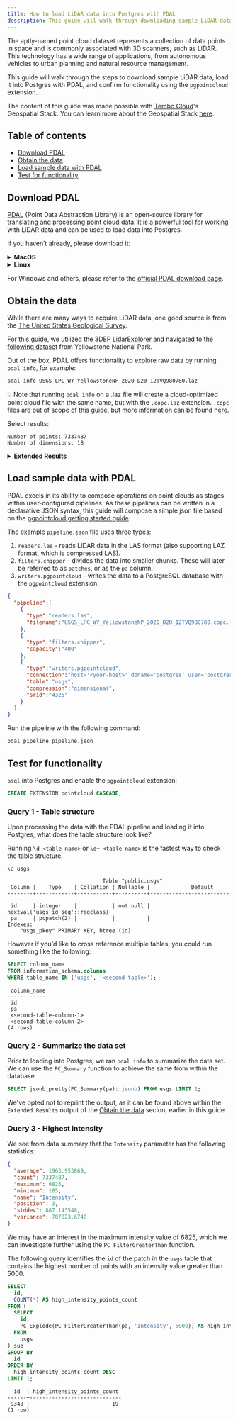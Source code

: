 ```yaml
---
title: How to load LiDAR data into Postgres with PDAL
description: This guide will walk through downloading sample LiDAR data and loading it into Postgres with PDAL.
---
```


The aptly-named point cloud dataset represents a collection of data points in space and is commonly associated with 3D scanners, such as LiDAR. This technology has a wide range of applications, from autonomous vehicles to urban planning and natural resource management.

This guide will walk through the steps to download sample LiDAR data, load it into Postgres with PDAL, and confirm functionality using the `pgpointcloud` extension.

The content of this guide was made possible with [Tembo Cloud](https://cloud.tembo.io/)'s Geospatial Stack.
You can learn more about the Geospatial Stack [here](https://tembo.io/docs/product/stacks/analytical/geospatial).

## Table of contents
- [Download PDAL](#download-pdal)
- [Obtain the data](#obtain-the-data)
- [Load sample data with PDAL](#load-sample-data-with-pdal)
- [Test for functionality](#test-for-functionality)

## Download PDAL

[PDAL](https://pdal.io/) (Point Data Abstraction Library) is an open-source library for translating and processing point cloud data.
It is a powerful tool for working with LiDAR data and can be used to load data into Postgres.

If you haven’t already, please download it:

<details>
<summary><strong>MacOS</strong></summary>

```bash
brew install pdal
```

</details>

<details>
<summary><strong>Linux</strong></summary>

```bash
sudo apt-get update
sudo apt-get install pdal
```

</details>

For Windows and others, please refer to the [official PDAL download page](https://pdal.io/en/2.7-maintenance/download.html).

## Obtain the data

While there are many ways to acquire LiDAR data, one good source is from the [The United States Geological Survey](https://www.usgs.gov/faqs/what-lidar-data-and-where-can-i-download-it).

For this guide, we utilized the [3DEP LidarExplorer](https://apps.nationalmap.gov/lidar-explorer/#/) and navigated to the [following dataset](https://www.sciencebase.gov/catalog/item/61cab6f9d34e0fd3e7b25dbd) from Yellowstone National Park.

Out of the box, PDAL offers functionality to explore raw data by running `pdal info`, for example:

```bash
pdal info USGS_LPC_WY_YellowstoneNP_2020_D20_12TVQ980780.laz
```

:bulb: Note that running `pdal info` on a .laz file will create a cloud-optimized point cloud file with the same name, but with the `.copc.laz` extension. `.copc` files are out of scope of this guide, but more information can be found [here](https://copc.io/).

Select results:

```text
Number of points: 7337487
Number of dimensions: 18
```

<details>
<summary><strong>Extended Results</strong></summary>

```json
{
  "file_size": 41637748,
  "filename": "USGS_LPC_WY_YellowstoneNP_2020_D20_12TVQ980780.laz",
  "now": "2024-03-31T20:23:15+0200",
  "pdal_version": "2.6.3 (git-version: Release)",
  "reader": "readers.las",
  "stats":
  {
    "bbox":
    {
      "EPSG:4326":
      {
        "bbox":
        {
          "maxx": -111.0190172,
          "maxy": 44.95993601,
          "maxz": 2273.45,
          "minx": -111.0253581,
          "miny": 44.95543387,
          "minz": 2199.35
        },
        "boundary": { "type": "Polygon", "coordinates": [ [ [ -111.025356136111228, 44.955433869667083, 2199.35 ], [ -111.025358118426794, 44.959934776253547, 2199.35 ], [ -111.019018716018422, 44.959936007896026, 2273.450000000000273 ], [ -111.019017229271711, 44.955435101117374, 2273.450000000000273 ], [ -111.025356136111228, 44.955433869667083, 2199.35 ] ] ] }
      },
      "native":
      {
        "bbox":
        {
          "maxx": 498499.99,
          "maxy": 4978499.99,
          "maxz": 2273.45,
          "minx": 498000,
          "miny": 4978000,
          "minz": 2199.35
        },
        "boundary": { "type": "Polygon", "coordinates": [ [ [ 498000.0, 4978000.0, 2199.35 ], [ 498000.0, 4978499.990000000223517, 2199.35 ], [ 498499.99, 4978499.990000000223517, 2273.450000000000273 ], [ 498499.99, 4978000.0, 2273.450000000000273 ], [ 498000.0, 4978000.0, 2199.35 ] ] ] }
      }
    },
    "statistic":
    [
      {
        "average": 498274.1092,
        "count": 7337487,
        "maximum": 498499.99,
        "minimum": 498000,
        "name": "X",
        "position": 0,
        "stddev": 136.150308,
        "variance": 18536.90638
      },
      {
        "average": 4978258.089,
        "count": 7337487,
        "maximum": 4978499.99,
        "minimum": 4978000,
        "name": "Y",
        "position": 1,
        "stddev": 145.3071764,
        "variance": 21114.1755
      },
      {
        "average": 2219.416485,
        "count": 7337487,
        "maximum": 2273.45,
        "minimum": 2199.35,
        "name": "Z",
        "position": 2,
        "stddev": 16.75870489,
        "variance": 280.8541896
      },
      {
        "average": 1963.953869,
        "count": 7337487,
        "maximum": 6825,
        "minimum": 185,
        "name": "Intensity",
        "position": 3,
        "stddev": 887.143548,
        "variance": 787023.6748
      },
      {
        "average": 1.214731828,
        "count": 7337487,
        "maximum": 7,
        "minimum": 1,
        "name": "ReturnNumber",
        "position": 4,
        "stddev": 0.5639972576,
        "variance": 0.3180929066
      },
      {
        "average": 1.42409438,
        "count": 7337487,
        "maximum": 7,
        "minimum": 1,
        "name": "NumberOfReturns",
        "position": 5,
        "stddev": 0.8283597823,
        "variance": 0.6861799289
      },
      {
        "average": 0.5056416454,
        "count": 7337487,
        "maximum": 1,
        "minimum": 0,
        "name": "ScanDirectionFlag",
        "position": 6,
        "stddev": 0.4999682049,
        "variance": 0.2499682059
      },
      {
        "average": 0,
        "count": 7337487,
        "maximum": 0,
        "minimum": 0,
        "name": "EdgeOfFlightLine",
        "position": 7,
        "stddev": 0,
        "variance": 0
      },
      {
        "average": 1.498680679,
        "count": 7337487,
        "maximum": 7,
        "minimum": 1,
        "name": "Classification",
        "position": 8,
        "stddev": 0.5044351898,
        "variance": 0.2544548607
      },
      {
        "average": 1.397167229,
        "count": 7337487,
        "maximum": 19.99799919,
        "minimum": -19.99799919,
        "name": "ScanAngleRank",
        "position": 9,
        "stddev": 12.42244903,
        "variance": 154.31724
      },
      {
        "average": 12.20088581,
        "count": 7337487,
        "maximum": 15,
        "minimum": 11,
        "name": "UserData",
        "position": 10,
        "stddev": 1.833416746,
        "variance": 3.361416965
      },
      {
        "average": 8129.116813,
        "count": 7337487,
        "maximum": 15020,
        "minimum": 5018,
        "name": "PointSourceId",
        "position": 11,
        "stddev": 4629.13075,
        "variance": 21428851.51
      },
      {
        "average": 285738091.5,
        "count": 7337487,
        "maximum": 285963402.9,
        "minimum": 285435244.8,
        "name": "GpsTime",
        "position": 12,
        "stddev": 210799.1792,
        "variance": 4.443629394e+10
      },
      {
        "average": 3,
        "count": 7337487,
        "maximum": 3,
        "minimum": 3,
        "name": "ScanChannel",
        "position": 13,
        "stddev": 0,
        "variance": 0
      },
      {
        "average": 0,
        "count": 7337487,
        "maximum": 0,
        "minimum": 0,
        "name": "Synthetic",
        "position": 14,
        "stddev": 0,
        "variance": 0
      },
      {
        "average": 0,
        "count": 7337487,
        "maximum": 0,
        "minimum": 0,
        "name": "KeyPoint",
        "position": 15,
        "stddev": 0,
        "variance": 0
      },
      {
        "average": 0.0001485522223,
        "count": 7337487,
        "maximum": 1,
        "minimum": 0,
        "name": "Withheld",
        "position": 16,
        "stddev": 0.01218729563,
        "variance": 0.0001485301748
      },
      {
        "average": 0.6506903522,
        "count": 7337487,
        "maximum": 1,
        "minimum": 0,
        "name": "Overlap",
        "position": 17,
        "stddev": 0.4767519782,
        "variance": 0.2272924487
      }
    ]
  }
}
```

</details>

## Load sample data with PDAL

PDAL excels in its ability to compose operations on point clouds as stages within user-configured pipelines.
As these pipelines can be written in a declarative JSON syntax, this guide will compose a simple json file based on the [pgpointcloud getting started guide](https://pgpointcloud.github.io/pointcloud/quickstart.html#running-a-pipeline).

The example `pipeline.json` file uses three types:
1. `readers.las` - reads LiDAR data in the LAS format (also supporting LAZ format, which is compressed LAS). 
2. `filters.chipper` - divides the data into smaller chunks. These will later be referred to as `patches`, or as the `pa` column.
3. `writers.pgpointcloud` - writes the data to a PostgreSQL database with the `pgpointcloud` extension.

```json
{
  "pipeline":[
    {
      "type":"readers.las",
      "filename":"USGS_LPC_WY_YellowstoneNP_2020_D20_12TVQ980780.copc.laz"
    },
    {
      "type":"filters.chipper",
      "capacity":"400"
    },
    {
      "type":"writers.pgpointcloud",
      "connection":"host='<your-host>' dbname='postgres' user='postgres' password='<your-password>' port='5432'",
      "table":"usgs",
      "compression":"dimensional",
      "srid":"4326"
    }
  ]
}
```

Run the pipeline with the following command:

```bash
pdal pipeline pipeline.json
```

## Test for functionality

`psql` into Postgres and enable the `pgpointcloud` extension:

```sql
CREATE EXTENSION pointcloud CASCADE;
```

### Query 1 - Table structure

Upon processing the data with the PDAL pipeline and loading it into Postgres, what does the table structure look like?

Running `\d <table-name>` or `\d+ <table-name>` is the fastest way to check the table structure:

```text
\d usgs

                              Table "public.usgs"
 Column |    Type    | Collation | Nullable |             Default
--------+------------+-----------+----------+----------------------------------
 id     | integer    |           | not null | nextval('usgs_id_seq'::regclass)
 pa     | pcpatch(2) |           |          |
Indexes:
    "usgs_pkey" PRIMARY KEY, btree (id)
```

However if you'd like to cross reference multiple tables, you could run something like the following:

```sql
SELECT column_name
FROM information_schema.columns
WHERE table_name IN ('usgs', '<second-table>');
```
```text
 column_name
-------------
 id
 pa
 <second-table-column-1>
 <second-table-column-2>
(4 rows)
```

### Query 2 - Summarize the data set

Prior to loading into Postgres, we ran `pdal info` to summarize the data set.
We can use the `PC_Summary` function to achieve the same from within the database.

```sql
SELECT jsonb_pretty(PC_Summary(pa)::jsonb) FROM usgs LIMIT 1;
```

We've opted not to reprint the output, as it can be found above within the `Extended Results` output of the [Obtain the data](#obtain-the-data) secion, earlier in this guide.

### Query 3 - Highest intensity

We see from data summary that the `Intensity` parameter has the following statistics:

```json
{
  "average": 1963.953869,
  "count": 7337487,
  "maximum": 6825,
  "minimum": 185,
  "name": "Intensity",
  "position": 3,
  "stddev": 887.143548,
  "variance": 787023.6748
}
```

We may have an interest in the maximum intensity value of 6825, which we can investigate further using the `PC_FilterGreaterThan` function.

The following query identifies the `id` of the patch in the `usgs` table that contains the highest number of points with an intensity value greater than 5000.

```sql
SELECT
  id,
  COUNT(*) AS high_intensity_points_count
FROM (
  SELECT
    id,
    PC_Explode(PC_FilterGreaterThan(pa, 'Intensity', 5000)) AS high_intensity_point
  FROM
    usgs
) sub
GROUP BY
  id
ORDER BY
  high_intensity_points_count DESC
LIMIT 1;
```
```
  id  | high_intensity_points_count
------+-----------------------------
 9348 |                          19
(1 row)
```

